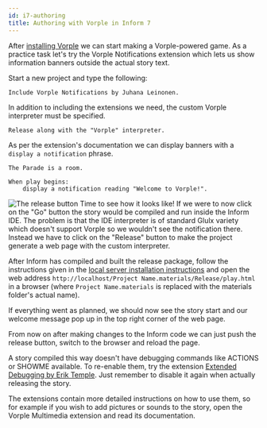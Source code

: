 ```yaml
---
id: i7-authoring
title: Authoring with Vorple in Inform 7
---
```


After [installing Vorple](i7-installation.md) we can start making a 
Vorple-powered game. As a practice task let's try the Vorple Notifications 
extension which lets us show information banners outside the actual story text. 

Start a new project and type the following:

```inform7
Include Vorple Notifications by Juhana Leinonen.
```

In addition to including the extensions we need, the custom Vorple interpreter 
must be specified.

```inform7
Release along with the "Vorple" interpreter.
```

As per the extension's documentation we can display banners with a
`display a notification` phrase.

```inform7
The Parade is a room.

When play begins:
    display a notification reading "Welcome to Vorple!".
```

<img src="/img/release-button.png" alt="The release button" class="float-right">
Time to see how it looks like! If we were to now click on the "Go" button the 
story would be compiled and run inside the Inform IDE. The problem is that the 
IDE interpreter is of standard Glulx variety which doesn't support Vorple so we 
wouldn't see the notification there. Instead we have to click on the "Release" 
button to make the project generate a web page with the custom interpreter.

After Inform has compiled and built the release package, follow the instructions
given in the [local server installation instructions](localhost.md) and open the
web address `http://localhost/Project Name.materials/Release/play.html` in a
browser (where `Project Name.materials` is replaced with the materials folder's 
actual name). 

If everything went as planned, we should now see the story start and our welcome
message pop up in the top right corner of the web page.

From now on after making changes to the Inform code we can just push the release
button, switch to the browser and reload the page.

A story compiled this way doesn't have debugging commands like ACTIONS or SHOWME available.
To re-enable them, try the extension
[Extended Debugging by Erik Temple](http://inform7.com/extensions/Erik%20Temple/Extended%20Debugging/index.html).
Just remember to disable it again when actually releasing the story.

The extensions contain more detailed instructions on how to use them, so for example
if you wish to add pictures or sounds to the story, open the Vorple Multimedia
extension and read its documentation.

